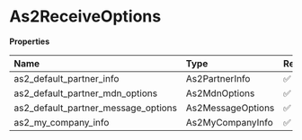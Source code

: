 # As2ReceiveOptions

**Properties**

| Name                                | Type              | Required | Description |
| :---------------------------------- | :---------------- | :------- | :---------- |
| as2_default_partner_info            | As2PartnerInfo    | ✅       |             |
| as2_default_partner_mdn_options     | As2MdnOptions     | ✅       |             |
| as2_default_partner_message_options | As2MessageOptions | ✅       |             |
| as2_my_company_info                 | As2MyCompanyInfo  | ✅       |             |

